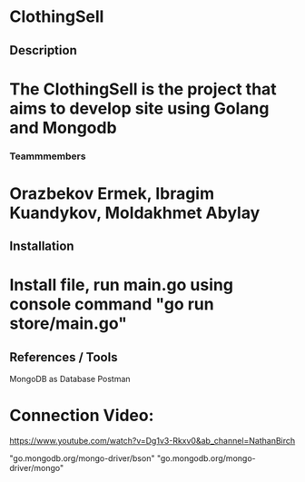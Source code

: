 # ClothingSell

## Description
# The ClothingSell is the project that aims to develop site using Golang and Mongodb

### Teammmembers
# Orazbekov Ermek, Ibragim Kuandykov, Moldakhmet Abylay


## Installation
# Install file, run main.go using console command "go run store/main.go"


## References / Tools
MongoDB as Database
Postman
# Connection Video:
https://www.youtube.com/watch?v=Dg1v3-Rkxv0&ab_channel=NathanBirch

"go.mongodb.org/mongo-driver/bson"
"go.mongodb.org/mongo-driver/mongo"
